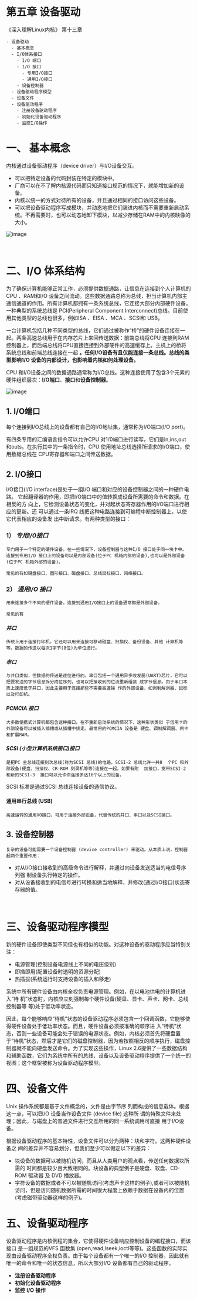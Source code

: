 # 第五章 设备驱动

《深入理解Linux内核》 第十三章

```mindmap
- 设备驱动
  - 基本概念
  - I/O体系接口
    - I/O 端口
    - I/O 接口
      - 专用I/O接口
      - 通用I/O接口
    - 设备控制器
  - 设备驱动程序模型
  - 设备文件
  - 设备驱动程序
    - 注册设备驱动程序
    - 初始化设备驱动程序
    - 监控I/O操作
```

# 一、 基本概念

内核通过设备驱动程序（device driver）与I/O设备交互。

* 可以把特定设备的代码封装在特定的模块中。
* 厂商可以在不了解内核源代码而只知道接口规范的情况下，就能增加新的设备。
* 内核以统一的方式对待所有的设备，并且通过相同的接口访问这些设备。
* 可以把设备驱动程序写成模块，并动态地把它们装进内核而不需要重新启动系统。不再需要时，也可以动态地卸下模块，以减少存储在RAM中的内核映像的大小。

​![image](assets/image-20240403134938-cgoqyea.png)​

‍

# 二、I/O 体系结构

为了确保计算机能够正常工作，必须提供数据通路，让信息在连接到个人计算机的 CPU 、RAM和I/O 设备之间流动。这些数据通路总称为总线，担当计算机内部主通信通道的作用。所有计算机都拥有一条系统总线，它连接大部分内部硬件设备。 一种典型的系统总线是 PCl(Peripheral Component Interconnect)总线。目前使用其他类型的总线也很多，例如ISA 、EISA 、MCA 、SCSI和 USB。

一台计算机包括几种不同类型的总线，它们通过被称作“桥”的硬件设备连接在一起。两条高速总线用于在内存芯片上来回传送数据：前端总线将CPU 连接到RAM控制器上，而后端总线将CPU直接连接到外部硬件的高速缓存上。主机上的桥将系统总线和前端总线连接在一起 **。任何I/O设备有且仅能连接一条总线。总线的类型影响1/O 设备的内部设计，也影响着内核如何处理设备。**

CPU 和I/O设备之间的数据通路通常称为I/O总线。这种连接使用了包含3个元素的硬件组织层次：**I/O端口**、**接口**和**设备控制器**。

​![image](assets/image-20240408152150-96435qu.png)​

## 1. I/O端口

每个连接到I/O总线上的设备都有自己的I/O地址集，通常称为I/O端口(I/O port)。

有四条专用的汇编语言指令可以允许CPU 对1/0端口进行读写，它们是in,ins,out和outs。在执行其中的一条指令时，CPU 使用地址总线选择所请求的I/O端口，使用数椐总线在 CPU寄存器和端口之间传送数据。

## 2. I/O接口

I/O接口(I/O    interface)是处于一组I/O 端口和对应的设备控制器之间的一种硬件电路。 它起翻译器的作用，即把I/O端口中的值转换成设备所需要的命令和数据。在相反的方  向上，它检测设备状态的变化，并对起状态寄存器作用的I/O端口进行相应的更新。还 可以通过一条IRQ 线把这种电路连接到可编程中断控制器上，以使它代表相应的设备发  出中断请求。有两种类型的接口：

### 1） *专用I/0接口*

	专门用于一个特定的硬件设备。在一些情况下，设备控制器与这种I/O 接口处于同一块卡中。连接到专用I/O 接口上的设备可以是内部设备(位于PC 机箱内部的设备),也可以是外部设备(位于PC 机箱外部的设备)。

	常见的有如键盘接口、图形接口、磁盘接口、总线鼠标接口、网络接口。

### 2） *通用I/O* *接口*

	用来连接多个不同的硬件设备。连接到通用I/O接口上的设备通常都是外部设备。

	常见的有

#### *并口*

	传统上用于连接打印机，它还可以用来连接可移动磁盘、扫描仪、备份设备、其他 计算机等等。数据的传送以每次1字节(8位)为单位进行。

#### *串口*

	与并口类似，但数据的传送是逐位进行的。串口包括一个通用异步收发器(UART)芯片，它可以把要发送的字节信息拆分成位序列，也可以把接收到的位流重新组装 成字节信息。由于串口本质上速度低于并口，因此主要用于连接那些不需要高速操 作的外部设备，如调制解调器、鼠标以及打印机。

#### *PCMCIA* *接口*

	大多数便携式计算机都包含这种接口。在不重新启动系统的情况下，这种形状类似 于信用卡的外部设备可以被插入插槽或从插槽中拔走。最常用的PCMCIA 设备是 硬盘、调制解调器、网卡和扩展RAM。

#### *SCSI*   *(小型计算机系统接口)接口*

	是把PC 主总线连接到次总线(称为SCSI 总线)的电路。SCSI-2 总线允许一共8  个PC 和外部设备(硬盘、扫描仪、CR-ROM 刻录机等等)连接在一起。如果有附  加接口，宽带SCSI-2 和新的SCSI-3  接口可以允许你连接多达16个以上的设备。

SCSI 标准是通过SCSI 总线连接设备的通信协议。

#### 通用串行总线 (USB)

	高速运转的通用VO接口，可用于连接外部设备，代替传统的并口、串口以及SCSI接口。

## 3. 设备控制器

	复杂的设备可能需要一个设备控制器 (device controller) 来驱动。从本质上说，控制器起两个重要作用：

* 对从I/O接口接收到的高级命令进行解释，并通过向设备发送适当的电信号序列强 制设备执行特定的操作。
* 对从设备接收到的电信号进行转换和适当地解释，并修改(通过I/O接口)状态寄存器的值。

‍

# 三、设备驱动程序模型

新的硬件设备即使类型不同但也有相似的功能。对这种设备的驱动程序应当特别关注：

* 电源管理(控制设备电源线上不同的电压级别)
* 即插即用(配置设备时透明的资源分配)
* 热插拔(系统运行时支持设备的插入和移走)

系统中所有硬件设备由内核全权负责电源管理。例如，在以电池供电的计算机进入“待 机”状态时，内核应立刻强制每个硬件设备(硬盘、显卡、声卡、网卡、总线控制器等 等)处于低功率状态。

因此，每个能够响应“待机”状态的设备驱动程序必须包含一个回调函数，它能够使得硬件设备处于低功率状态。而且，硬件设备必须按准确的顺序进 入“待机”状态，否则一些设备可能会处于错误的电源状态。例如，内核必须首先将硬盘置于“待机”状态，然后才是它们的磁盘控制器，因为若按照相反的顺序执行，磁盘控制器就不能向硬盘发送命令。为了实现这些操作，Linux  2.6提供了一些数据结构和辅助函数，它们为系统中所有的总线、设备以及设备驱动程序提供了一个统一的视图；这个框架被称为设备驱动程序模型。

# 四、设备文件

Unix 操作系统都是基于文件概念的，文件是由字节序 列而构成的信息载体。根据这一点，可以把I/O 设备当作设备文件 (device file) 这种所 谓的特殊文件来处理；因此，与磁盘上的普通文件进行交互所用的同一系统调用可直接 用于I/O设备。

根据设备驱动程序的基本特性，设备文件可以分为两种：块和字符。这两种硬件设备之 间的差异并不容易划分，但我们至少可以假定以下的差异：

* 块设备的数据可以被随机访问，而且从人类用户的观点看，传送任何数据块所需的 时间都是较少且大致相同的。块设备的典型例子是硬盘、软盘、CD-ROM 驱动器 及 DVD 播放器。
* 字符设备的数据或者不可以被随机访问(考虑声卡这样的例子),或者可以被随机 访问，但是访问随机数据所需的时间很大程度上依赖于数据在设备内的位置(考虑磁带驱动器这样的例子)。

# 五、设备驱动程序

设备驱动程序是内核例程的集合，它使得硬件设备响应控制设备的编程接口，而该接口 是一组规范的VFS 函数集 (open,read,lseek,ioctl等等)。这些函数的实际实现由设备驱动程序全权负责。由于每个设备都有一个唯一的I/O 控制器，因此就有唯一的命令和唯一的状态信息，所以大部分I/O 设备都有自己的驱动程序。

* **注册设备驱动程序**
* **初始化设备驱动程序**
* **监控** **I/O** **操作**

‍

